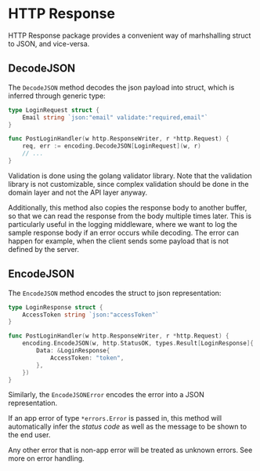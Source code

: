 # HTTP Response

HTTP Response package provides a convenient way of marhshalling struct to JSON, and vice-versa.


## DecodeJSON

The `DecodeJSON` method decodes the json payload into struct, which is inferred through generic type:

```go
type LoginRequest struct {
	Email string `json:"email" validate:"required,email"`
}

func PostLoginHandler(w http.ResponseWriter, r *http.Request) {
	req, err := encoding.DecodeJSON[LoginRequest](w, r)
	// ...
}
```

Validation is done using the golang validator library. Note that the validation library is not customizable, since complex validation should be done in the domain layer and not the API layer anyway.


Additionally, this method also copies the response body to another buffer, so that we can read the response from the body multiple times later. This is particularly useful in the logging middleware, where we want to log the sample response body if an error occurs while decoding. The error can happen for example, when the client sends some payload that is not defined by the server.


## EncodeJSON

The `EncodeJSON` method encodes the struct to json representation:


```go
type LoginResponse struct {
	AccessToken string `json:"accessToken"`
}

func PostLoginHandler(w http.ResponseWriter, r *http.Request) {
	encoding.EncodeJSON(w, http.StatusOK, types.Result[LoginResponse]{
		Data: &LoginResponse{
			AccessToken: "token",
		},
	})
}
```


Similarly, the `EncodeJSONError` encodes the error into a JSON representation.

If an app error of type `*errors.Error` is passed in, this method will automatically infer the _status code_ as well as the message to be shown to the end user.

Any other error that is non-app error will be treated as unknown errors. See more on error handling.
